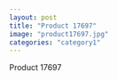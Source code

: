 ```yaml
---
layout: post
title: "Product 17697"
image: "product17697.jpg"
categories: "category1"
---
```

Product 17697
